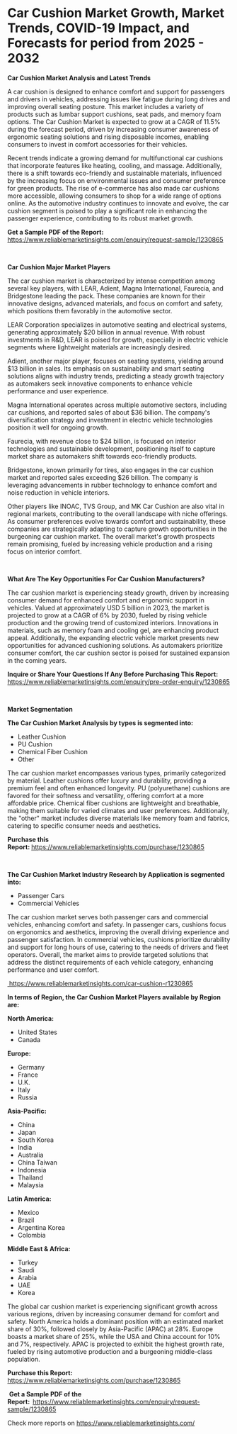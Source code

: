 <p><h1>Car Cushion Market Growth, Market Trends, COVID-19 Impact, and Forecasts for period from 2025 - 2032</h1></p><p><strong>Car Cushion Market Analysis and Latest Trends</strong></p>
<p><p>A car cushion is designed to enhance comfort and support for passengers and drivers in vehicles, addressing issues like fatigue during long drives and improving overall seating posture. This market includes a variety of products such as lumbar support cushions, seat pads, and memory foam options. The Car Cushion Market is expected to grow at a CAGR of 11.5% during the forecast period, driven by increasing consumer awareness of ergonomic seating solutions and rising disposable incomes, enabling consumers to invest in comfort accessories for their vehicles.</p><p>Recent trends indicate a growing demand for multifunctional car cushions that incorporate features like heating, cooling, and massage. Additionally, there is a shift towards eco-friendly and sustainable materials, influenced by the increasing focus on environmental issues and consumer preference for green products. The rise of e-commerce has also made car cushions more accessible, allowing consumers to shop for a wide range of options online. As the automotive industry continues to innovate and evolve, the car cushion segment is poised to play a significant role in enhancing the passenger experience, contributing to its robust market growth.</p></p>
<p><strong>Get a Sample PDF of the Report:&nbsp;</strong> <a href="https://www.reliablemarketinsights.com/enquiry/request-sample/1230865?utm_campaign=3257&utm_medium=2&utm_source=Github&utm_content=ia&utm_term=30032025&utm_id=car-cushion">https://www.reliablemarketinsights.com/enquiry/request-sample/1230865</a></p>
<p>&nbsp;</p>
<p><strong>Car Cushion Major Market Players</strong></p>
<p><p>The car cushion market is characterized by intense competition among several key players, with LEAR, Adient, Magna International, Faurecia, and Bridgestone leading the pack. These companies are known for their innovative designs, advanced materials, and focus on comfort and safety, which positions them favorably in the automotive sector.</p><p>LEAR Corporation specializes in automotive seating and electrical systems, generating approximately $20 billion in annual revenue. With robust investments in R&D, LEAR is poised for growth, especially in electric vehicle segments where lightweight materials are increasingly desired.</p><p>Adient, another major player, focuses on seating systems, yielding around $13 billion in sales. Its emphasis on sustainability and smart seating solutions aligns with industry trends, predicting a steady growth trajectory as automakers seek innovative components to enhance vehicle performance and user experience.</p><p>Magna International operates across multiple automotive sectors, including car cushions, and reported sales of about $36 billion. The company's diversification strategy and investment in electric vehicle technologies position it well for ongoing growth.</p><p>Faurecia, with revenue close to $24 billion, is focused on interior technologies and sustainable development, positioning itself to capture market share as automakers shift towards eco-friendly products.</p><p>Bridgestone, known primarily for tires, also engages in the car cushion market and reported sales exceeding $26 billion. The company is leveraging advancements in rubber technology to enhance comfort and noise reduction in vehicle interiors.</p><p>Other players like INOAC, TVS Group, and MK Car Cushion are also vital in regional markets, contributing to the overall landscape with niche offerings. As consumer preferences evolve towards comfort and sustainability, these companies are strategically adapting to capture growth opportunities in the burgeoning car cushion market. The overall market's growth prospects remain promising, fueled by increasing vehicle production and a rising focus on interior comfort.</p></p>
<p>&nbsp;</p>
<p><strong>What Are The Key Opportunities For Car Cushion Manufacturers?</strong></p>
<p><p>The car cushion market is experiencing steady growth, driven by increasing consumer demand for enhanced comfort and ergonomic support in vehicles. Valued at approximately USD 5 billion in 2023, the market is projected to grow at a CAGR of 6% by 2030, fueled by rising vehicle production and the growing trend of customized interiors. Innovations in materials, such as memory foam and cooling gel, are enhancing product appeal. Additionally, the expanding electric vehicle market presents new opportunities for advanced cushioning solutions. As automakers prioritize consumer comfort, the car cushion sector is poised for sustained expansion in the coming years.</p></p>
<p><strong>Inquire or Share Your Questions If Any Before Purchasing This Report:</strong> <a href="https://www.reliablemarketinsights.com/enquiry/pre-order-enquiry/1230865?utm_campaign=3257&utm_medium=2&utm_source=Github&utm_content=ia&utm_term=30032025&utm_id=car-cushion">https://www.reliablemarketinsights.com/enquiry/pre-order-enquiry/1230865</a></p>
<p>&nbsp;</p>
<p><strong>Market Segmentation</strong></p>
<p><strong>The Car Cushion Market Analysis by types is segmented into:</strong></p>
<p><ul><li>Leather Cushion</li><li>PU Cushion</li><li>Chemical Fiber Cushion</li><li>Other</li></ul></p>
<p><p>The car cushion market encompasses various types, primarily categorized by material. Leather cushions offer luxury and durability, providing a premium feel and often enhanced longevity. PU (polyurethane) cushions are favored for their softness and versatility, offering comfort at a more affordable price. Chemical fiber cushions are lightweight and breathable, making them suitable for varied climates and user preferences. Additionally, the "other" market includes diverse materials like memory foam and fabrics, catering to specific consumer needs and aesthetics.</p></p>
<p><strong>Purchase this Report:&nbsp;</strong><a href="https://www.reliablemarketinsights.com/purchase/1230865?utm_campaign=3257&utm_medium=2&utm_source=Github&utm_content=ia&utm_term=30032025&utm_id=car-cushion">https://www.reliablemarketinsights.com/purchase/1230865</a></p>
<p>&nbsp;</p>
<p><strong>The Car Cushion Market Industry Research by Application is segmented into:</strong></p>
<p><ul><li>Passenger Cars</li><li>Commercial Vehicles</li></ul></p>
<p><p>The car cushion market serves both passenger cars and commercial vehicles, enhancing comfort and safety. In passenger cars, cushions focus on ergonomics and aesthetics, improving the overall driving experience and passenger satisfaction. In commercial vehicles, cushions prioritize durability and support for long hours of use, catering to the needs of drivers and fleet operators. Overall, the market aims to provide targeted solutions that address the distinct requirements of each vehicle category, enhancing performance and user comfort.</p></p>
<p><a href="https://www.reliablemarketinsights.com/car-cushion-r1230865?utm_campaign=3257&utm_medium=2&utm_source=Github&utm_content=ia&utm_term=30032025&utm_id=car-cushion">&nbsp;https://www.reliablemarketinsights.com/car-cushion-r1230865</a></p>
<p><strong>In terms of Region, the Car Cushion Market Players available by Region are:</strong></p>
<p>
    <p> <strong> North America: </strong>
        <ul>
            <li>United States</li>
            <li>Canada</li>
        </ul>
        </p> 
    <p> <strong> Europe: </strong>
        <ul>
            <li>Germany</li>
            <li>France</li>
            <li>U.K.</li>
            <li>Italy</li>
            <li>Russia</li>
        </ul>
        </p> 
    <p> <strong> Asia-Pacific: </strong>
        <ul>
            <li>China</li>
            <li>Japan</li>
            <li>South Korea</li>
            <li>India</li>
            <li>Australia</li>
            <li>China Taiwan</li>
            <li>Indonesia</li>
            <li>Thailand</li>
            <li>Malaysia</li>
        </ul>
        </p> 
    <p> <strong> Latin America: </strong>
        <ul>
            <li>Mexico</li>
            <li>Brazil</li>
            <li>Argentina Korea</li>
            <li>Colombia</li>
        </ul>
        </p> 
    <p> <strong> Middle East & Africa: </strong>
        <ul>
            <li>Turkey</li>
            <li>Saudi</li>
            <li>Arabia</li>
            <li>UAE</li>
            <li>Korea</li>
        </ul>
    </p>
    </p>
<p><p>The global car cushion market is experiencing significant growth across various regions, driven by increasing consumer demand for comfort and safety. North America holds a dominant position with an estimated market share of 30%, followed closely by Asia-Pacific (APAC) at 28%. Europe boasts a market share of 25%, while the USA and China account for 10% and 7%, respectively. APAC is projected to exhibit the highest growth rate, fueled by rising automotive production and a burgeoning middle-class population.</p></p>
<p><strong>Purchase this Report: </strong><a href="https://www.reliablemarketinsights.com/purchase/1230865?utm_campaign=3257&utm_medium=2&utm_source=Github&utm_content=ia&utm_term=30032025&utm_id=car-cushion">https://www.reliablemarketinsights.com/purchase/1230865</a></p>
<p>&nbsp;<strong>Get a Sample PDF of the Report:&nbsp;&nbsp;</strong><a href="https://www.reliablemarketinsights.com/enquiry/request-sample/1230865?utm_campaign=3257&utm_medium=2&utm_source=Github&utm_content=ia&utm_term=30032025&utm_id=car-cushion">https://www.reliablemarketinsights.com/enquiry/request-sample/1230865</a></p>
<p><strong></strong></p>
<p>Check more reports on <a href="https://www.reliablemarketinsights.com/?utm_campaign=3257&utm_medium=2&utm_source=Github&utm_content=ia&utm_term=30032025&utm_id=car-cushion">https://www.reliablemarketinsights.com/</a></p>